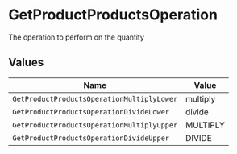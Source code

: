# GetProductProductsOperation

The operation to perform on the quantity


## Values

| Name                                       | Value                                      |
| ------------------------------------------ | ------------------------------------------ |
| `GetProductProductsOperationMultiplyLower` | multiply                                   |
| `GetProductProductsOperationDivideLower`   | divide                                     |
| `GetProductProductsOperationMultiplyUpper` | MULTIPLY                                   |
| `GetProductProductsOperationDivideUpper`   | DIVIDE                                     |